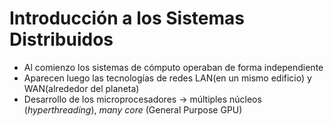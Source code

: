 # Introducción a los Sistemas Distribuidos

* Al comienzo los sistemas de cómputo operaban de forma independiente
* Aparecen luego las tecnologías de redes LAN(en un mismo edificio) y WAN(alrededor del planeta)
* Desarrollo de los microprocesadores -> múltiples núcleos (*hyperthreading*), *many core* (General Purpose GPU)
